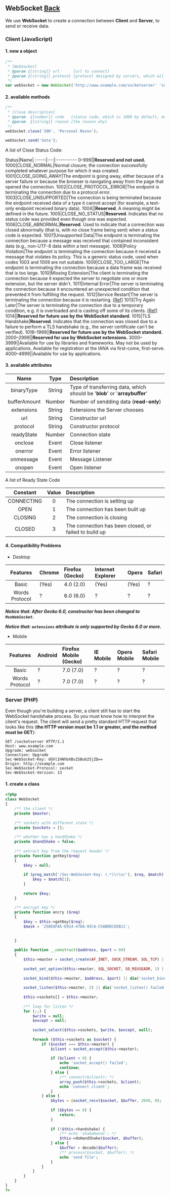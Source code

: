 ## WebSocket [Back](./../web_api.md)

We use **WebSocket** to create a connection between **Client** and **Server**, to send or receive data.

### Client (JavaScript)

#### 1. new a object

```js
/**
 * [WebSocket]
 * @param {[string]} url      [url to connect]
 * @param {[string]} protocol [protocol designed by servers, which will be a empty string by default]
 */
var webSocket = new WebSocket('http://www.example.com/socketserver' 'socket');
```

#### 2. available methods

```js
/**
 * [close description]
 * @param  {[number]} code   [status code, which is 1000 by default, meaning normal closing]
 * @param  {[string]} reason [the reason why]
 */
webSocket.close('300', 'Personal Reson');

webSocket.send('data');
```

A list of Close Status Code:

Status|Name|
:----:|:--:|:----------
0–999||**Reserved and not used.**
1000|CLOSE_NORMAL|Normal closure; the connection successfully completed whatever purpose for which it was created.
1001|CLOSE_GOING_AWAY|The endpoint is going away, either because of a server failure or because the browser is navigating away from the page that opened the connection.
1002|CLOSE_PROTOCOL_ERROR|The endpoint is terminating the connection due to a protocol error.
1003|CLOSE_UNSUPPORTED|The connection is being terminated because the endpoint received data of a type it cannot accept (for example, a text-only endpoint received binary data).
1004||**Reserved**. A meaning might be defined in the future.
1005|CLOSE_NO_STATUS|**Reserved**.  Indicates that no status code was provided even though one was expected.
1006|CLOSE_ABNORMAL|**Reserved**. Used to indicate that a connection was closed abnormally (that is, with no close frame being sent) when a status code is expected.
1007|Unsupported Data|The endpoint is terminating the connection because a message was received that contained inconsistent data (e.g., non-UTF-8 data within a text message).
1008|Policy Violation|The endpoint is terminating the connection because it received a message that violates its policy. This is a generic status code, used when codes 1003 and 1009 are not suitable.
1009|CLOSE_TOO_LARGE|The endpoint is terminating the connection because a data frame was received that is too large.
1010|Missing Extension|The client is terminating the connection because it expected the server to negotiate one or more extension, but the server didn't.
1011|Internal Error|The server is terminating the connection because it encountered an unexpected condition that prevented it from fulfilling the request.
1012|Service Restart|The server is terminating the connection because it is restarting. [[Ref](https://www.ietf.org/mail-archive/web/hybi/current/msg09670.html)]
1013|Try Again Later|The server is terminating the connection due to a temporary condition, e.g. it is overloaded and is casting off some of its clients. [[Ref](https://www.ietf.org/mail-archive/web/hybi/current/msg09670.html)]
1014||**Reserved for future use by the WebSocket standard.**
1015|TLS Handshake|**Reserved**. Indicates that the connection was closed due to a failure to perform a TLS handshake (e.g., the server certificate can't be verified).
1016–1999||**Reserved for future use by the WebSocket standard.**
2000–2999||**Reserved for use by WebSocket extensions.**
3000–3999||Available for use by libraries and frameworks. May not be used by applications. Available for registration at the IANA via first-come, first-serve.
4000–4999||Available for use by applications.

#### 3. available attributes

Name|Type|Description
:--:|:--:|:----------
binaryType|String|Type of transferring data, which should be '**blob**' or '**arraybuffer**'
bufferAmount|Number|Number of sendding data (**read-only**)
extensions|String|Extensions the Server chooses
url|String|Constructor url
protocol|String|Constructor protocol
readyState|Number|Connection state
onclose|Event|Close listener
onerror|Event|Error listener
onmessage|Event|Message Listener
onopen|Event|Open listener

A list of Ready State Code

Constant|Value|Description
:------:|:---:|:----------
CONNECTING|0|The connection is setting up
OPEN|1|The connection has been built up
CLOSING|2|The connection is closing
CLOSED|3|The connection has been closed, or failed to build up

#### 4. Compatibility Problems

- Desktop

Features|Chrome|Firefox (Gecko)|Internet Explorer|Opera|Safari
:------:|:-----|:--------------|:----------------|:----|:-----
Basic|(Yes)|4.0 (2.0)|(Yes)|(Yes)|?
Words Protocol|?|6.0 (6.0)|?|?|?

***Notice that: After Gecko 6.0, constructor has been changed to `MozWebSocket`.***

***Notice that: `extensions` attribute is only supported by Gecko 8.0 or more.***


- Mobile

Features|Android|Firefox Mobile (Gecko)|IE Mobile|Opera Mobile|Safari Mobile
:------:|:------|:---------------------|:--------|:----|:----
Basic|?|7.0 (7.0)|?|?|?
Words Protocol|?|7.0 (7.0)|?|?|?

### Server (PHP)

Even though you're building a server, a client still has to start the WebSocket handshake process. So you must know how to interpret the client's request. The client will send a pretty standard HTTP request that looks like this (**the HTTP version must be 1.1 or greater, and the method must be GET**):

```
GET /socketserver HTTP/1.1
Host: www.example.com
Upgrade: websocket
Connection: Upgrade
Sec-WebSocket-Key: dGhlIHNhbXBsZSBub25jZQ==
Origin: http://example.com
Sec-WebSocket-Protocol: socket
Sec-WebSocket-Version: 13
```

#### 1. create a class

```php
<?php
class WebSocket
{
    /** the client */
    private $master;
    
    /** sockets with different state */
    private $sockets = [];
    
    /** whether has a handShake */
    private $handShake = false;
    
    /** extract key from the request header */
    private function getKey($req)
    {
        $key = null;
        
        if (preg_match('/Sec-WebSocket-Key: (.*)\r\n/'), $req, $match) {
            $key = $match[1];
        }
        
        return $key;
    }
    
    /** encrypt key */
    private function encry ($req)
    {
        $key = $this->getKey($req);
        $mask = '258EAFA5-E914-47DA-95CA-C5AB0DC85B11';
        
        
    }
    
    public function __construct($address, $port = 80)
    {
        $this->master = socket_create(AF_INET, SOCK_STREAM, SOL_TCP) || die('socket_create() failed');
        
        socket_set_option($this->master, SQL_SOCKET, SO_REUSEADR, 1) || die('socket_option() failed');
        
        socket_bind($this->master, $address, $port) || die('socket_bind() failed');
        
        socket_listen($this->master, 2) || die('socket_listen() failed');
        
        $this->sockets[] = $this->master;
        
        /** loop for listen */
        for (;;) {
            $write = null;
            $except = null;
            
            socket_select($this->sockets, $write, $except, null);
            
            foreach ($this->sockets as $socket) {
                if ($socket === $this->master) {
                    $client = socket_accept($this->master);
                
                    if ($client < 0) {
                        echo 'socket_accept() failed';
                        continue;
                    } else {
                        /** connect($client); */
                        array_push($this->sockets, $client);
                        echo 'connect client';
                    }
                } else {
                    $bytes = @socket_recv($socket, $buffer, 2048, 0);
                   
                    if ($bytes == 0) {
                        return;
                    }
                    
                    if (!$this->handshake) {
                        /** echo 'shakeHands'; */
                        $this->doHandShake($socket, $buffer);
                    } else {
                        $buffer = decode($buffer);
                        /** process($socket, $buffer); */
                        echo 'send file';
                    }
                }
            }
        }
    }
}
?>
```